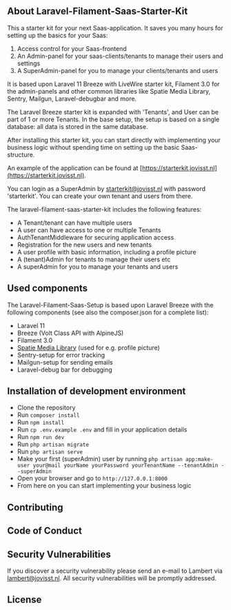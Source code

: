 ## About Laravel-Filament-Saas-Starter-Kit

This a starter kit for your next Saas-application. It saves you many hours for setting up the basics for your Saas:

1) Access control for your Saas-frontend
2) An Admin-panel for your saas-clients/tenants to manage their users and settings
3) A SuperAdmin-panel for you to manage your clients/tenants and users 

It is based upon Laravel 11 Breeze with LiveWire starter kit, Filament 3.0 for the admin-panels and other common libraries like Spatie Media Library, Sentry, Mailgun, Laravel-debugbar and more.

The Laravel Breeze starter kit is expanded with 'Tenants', and User can be part of 1 or more Tenants.
In the base setup, the setup is based on a single database: all data is stored in the same database.

After installing this starter kit, you can start directly with implementing your business logic without spending time on setting up the basic Saas-structure.

An example of the application can be found at [https://starterkit.jovisst.nl](https://starterkit.jovisst.nl). 

You can login as a SuperAdmin by starterkit@jovisst.nl with password 'starterkit'. You can create your own tenant and users from there.

The laravel-filament-saas-starter-kit includes the following features:
- A Tenant/tenant can have multiple users
- A user can have access to one or multiple Tenants
- AuthTenantMiddleware for securing application access
- Registration for the new users and new tenants
- A user profile with basic information, including a profile picture
- A (tenant)Admin for tenants to manage their users etc
- A superAdmin for you to manage your tenants and users

## Used components
The Laravel-Filament-Saas-Setup is based upon Laravel Breeze with the following components (see also the composer.json for a complete list):
- Laravel 11
- Breeze (Volt Class API with AlpineJS)
- Filament 3.0
- [Spatie Media Library](https://spatie.be/docs/laravel-medialibrary/v11/introduction) (used for e.g. profile picture)
- Sentry-setup for error tracking
- Mailgun-setup for sending emails
- Laravel-debug bar for debugging


## Installation of development environment
- Clone the repository
- Run `composer install`
- Run `npm install`
- Run `cp .env.example .env` and fill in your application details 
- Run `npm run dev`
- Run `php artisan migrate`
- Run `php artisan serve`
- Make your first (superAdmin) user by running `php artisan app:make-user your@mail yourName yourPassword yourTenantName --tenantAdmin --superAdmin`
- Open your browser and go to `http://127.0.0.1:8000`
- From here on you can start implementing your business logic


## Contributing

## Code of Conduct

## Security Vulnerabilities

If you discover a security vulnerability please send an e-mail to Lambert via [lambert@jovisst.nl](maillto:lambert@jovisst.nl). All security vulnerabilities will be promptly addressed.

## License


